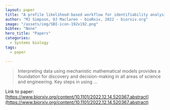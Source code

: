 ```yaml
---
layout: paper
title: "A profile likelihood-based workflow for identifiability analysis, estimation, and prediction with mechanistic mathematical models"
author: "MJ Simpson, OJ Maclaren - bioRxiv, 2022 - biorxiv.org"
image: "/assets/img/SBI-icon-192x192.png"
bibtex: "None"
hero_title: "Papers"
categories:
  - Systems biology
tags:
  - paper

---
```

>Interpreting data using mechanistic mathematical models provides a foundation for discovery and decision-making in all areas of science and engineering. Key steps in using …

Link to paper: [https://www.biorxiv.org/content/10.1101/2022.12.14.520367.abstract](https://www.biorxiv.org/content/10.1101/2022.12.14.520367.abstract)


